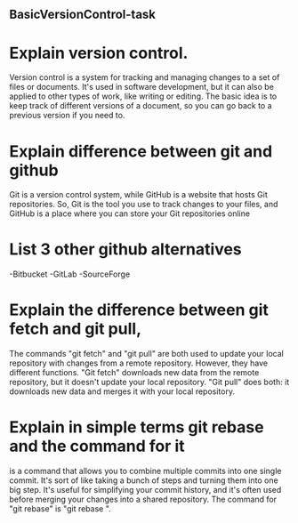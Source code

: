 ## BasicVersionControl-task

# Explain version control.
Version control is a system for tracking and managing changes to a set of files or documents. It's used in software development, but it can also be applied to other types of work, like writing or editing. The basic idea is to keep track of different versions of a document, so you can go back to a previous version if you need to.

# Explain difference between git and github
Git is a version control system, while GitHub is a website that hosts Git repositories. So, Git is the tool you use to track changes to your files, and GitHub is a place where you can store your Git repositories online

 # List 3 other github alternatives
 -Bitbucket
 -GitLab
 -SourceForge

# Explain the difference between git fetch and git pull,
 The commands "git fetch" and "git pull" are both used to update your local repository with changes from a remote repository. However, they have different functions. "Git fetch" downloads new data from the remote repository, but it doesn't update your local repository. "Git pull" does both: it downloads new data and merges it with your local repository.

 # Explain in simple terms git rebase and the command for it
  is a command that allows you to combine multiple commits into one single commit. It's sort of like taking a bunch of steps and turning them into one big step. It's useful for simplifying your commit history, and it's often used before merging your changes into a shared repository. The command for "git rebase" is "git rebase <branch>".